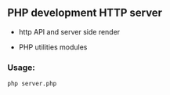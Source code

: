 ## PHP development HTTP server


- http API and server side render


- PHP utilities modules


### Usage:


` php server.php `
